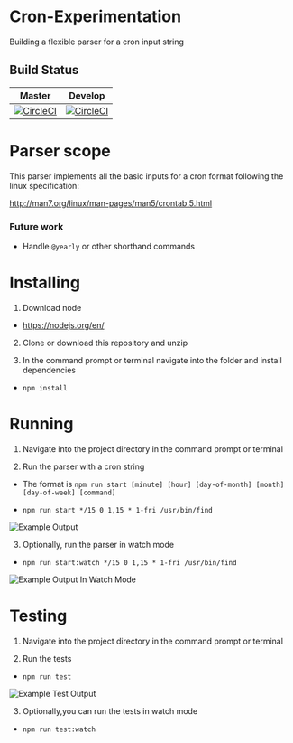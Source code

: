 # Cron-Experimentation
Building a flexible parser for a cron input string

## Build Status
| Master  |  Develop |
|---|---|
| [![CircleCI](https://circleci.com/gh/j-c-levin/cron-experimentation/tree/master.svg?style=svg)](https://circleci.com/gh/j-c-levin/cron-experimentation/tree/master)  |  [![CircleCI](https://circleci.com/gh/j-c-levin/cron-experimentation/tree/develop.svg?style=svg)](https://circleci.com/gh/j-c-levin/cron-experimentation/tree/develop) |

# Parser scope

This parser implements all the basic inputs for a cron format following the linux specification:

http://man7.org/linux/man-pages/man5/crontab.5.html

### Future work

* Handle ```@yearly``` or other shorthand commands

# Installing
1) Download node

* https://nodejs.org/en/

2) Clone or download this repository and unzip

3) In the command prompt or terminal navigate into the folder and install dependencies

* ```npm install```

# Running 

1) Navigate into the project directory in the command prompt or terminal

2) Run the parser with a cron string

* The format is ```npm run start [minute] [hour] [day-of-month] [month] [day-of-week] [command]```

* ```npm run start */15 0 1,15 * 1-fri /usr/bin/find```

![Example Output](https://i.imgur.com/AgNyjd3.png "An image of a command prompt window displaying a successfully parsed cron string")

3) Optionally, run the parser in watch mode

* ```npm run start:watch */15 0 1,15 * 1-fri /usr/bin/find```

![Example Output In Watch Mode](https://i.imgur.com/es1uMQn.png "An image of a command prompt window running the cron parser in watch mode")

# Testing

1) Navigate into the project directory in the command prompt or terminal

2) Run the tests

* ```npm run test```

![Example Test Output](https://i.imgur.com/bNHIAUj.png "An image of a command prompt window running the tests")

3) Optionally,you can run the tests in watch mode

* ```npm run test:watch```